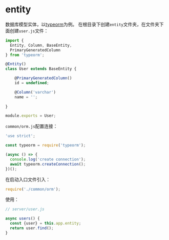 # entity

数据库模型实体，以[typeorm](https://github.com/typeorm/typeorm)为例。
在根目录下创建`entity`文件夹，在文件夹下面创建`user.js`文件：

``` js
import {
  Entity, Column, BaseEntity,
  PrimaryGeneratedColumn
} from 'typeorm';

@Entity()
class User extends BaseEntity {

    @PrimaryGeneratedColumn()
    id = undefined;

    @Column('varchar')
    name = '';
  
}

module.exports = User;
```

`common/orm.js`配置连接：
``` js
'use strict';

const typeorm = require('typeorm');

(async () => {
  console.log('create connection');
  await typeorm.createConnection();
})();
```

在启动入口文件引入：
``` js
require('./common/orm');
```

使用：
``` js
// server/user.js

async users() {
  const {user} = this.app.entity;
  return user.find();
}
```
